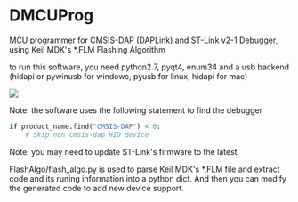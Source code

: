 # DMCUProg
 MCU programmer for CMSIS-DAP (DAPLink) and ST-Link v2-1 Debugger, using Keil MDK's *.FLM Flashing Algorithm

to run this software, you need python2.7, pyqt4, enum34 and a usb backend (hidapi or pywinusb for windows, pyusb for linux, hidapi for mac)

![](https://github.com/XIVN1987/MCUProgFast/blob/master/截屏.jpg)

Note: the software uses the following statement to find the debugger
``` python 
if product_name.find("CMSIS-DAP") < 0:
    # Skip non cmsis-dap HID device
```

Note: you may need to update ST-Link's firmware to the latest

FlashAlgo/flash_algo.py is used to parse Keil MDK's *.FLM file and extract code and its runing information into a python dict. And then you can modify the generated code to add new device support.
